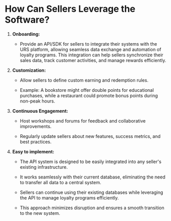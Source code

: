 # How Can Sellers Leverage the Software?

1. **Onboarding:**

    - Provide an API/SDK for sellers to integrate their systems with the URS platform, allowing seamless data exchange and automation of loyalty programs. This integration can help sellers synchronize their sales data, track customer activities, and manage rewards efficiently.

2. **Customization:**

    - Allow sellers to define custom earning and redemption rules.

    - Example: A bookstore might offer double points for educational purchases, while a restaurant could promote bonus points during non-peak hours.

3. **Continuous Engagement:**

    - Host workshops and forums for feedback and collaborative improvements.

    - Regularly update sellers about new features, success metrics, and best practices.

4. **Easy to implement:**
    - The API system is designed to be easily integrated into any seller's existing infrastructure.

    - It works seamlessly with their current database, eliminating the need to transfer all data to a central system.

    - Sellers can continue using their existing databases while leveraging the API to manage loyalty programs efficiently.

    - This approach minimizes disruption and ensures a smooth transition to the new system.
